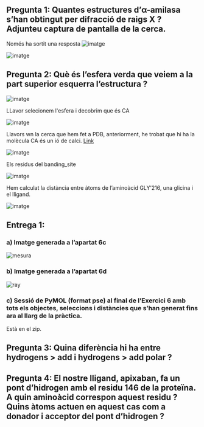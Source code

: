 ## Pregunta 1: Quantes estructures d’α-amilasa s’han obtingut per difracció de raigs X ? Adjunteu captura de pantalla de la cerca.

Només ha sortit una resposta
![imatge](https://github.com/mmonpeat/Python/assets/115364869/f62b8e95-f093-4632-a964-8aa36f672308)

![imatge](https://github.com/mmonpeat/Python/assets/115364869/a944b5c2-2b45-433d-8d6e-e1b3e57d8f86)

## Pregunta 2: Què és l’esfera verda que veiem a la part superior esquerra l’estructura ?

![imatge](https://github.com/mmonpeat/Python/assets/115364869/e75f928a-6929-405b-ac1b-c3003a518c73)

LLavor selecionem l'esfera i decobrim que és CA

![imatge](https://github.com/mmonpeat/Python/assets/115364869/60547287-63a6-44b5-858a-da03eef5b124)

Llavors wn la cerca que hem fet a PDB, anteriorment, he trobat que hi ha la molècula CA és un ió de calci. [Link](https://www.rcsb.org/structure/2P16)

![imatge](https://github.com/mmonpeat/Python/assets/115364869/73a9973b-8e21-4bf7-bc8c-afef869f513a)

Els residus del banding_site

![imatge](https://github.com/mmonpeat/Python/assets/115364869/6e4b5eff-a4e3-4ae3-b65c-8f480ea3c4a5)

Hem calculat la distància entre àtoms de l’aminoàcid GLY’216, una glicina i el
lligand.

![imatge](https://github.com/mmonpeat/Python/assets/115364869/4083c4d5-acc0-42b9-a359-1a7fa261cb46)

## Entrega 1:
### a) Imatge generada a l’apartat 6c

![mesura](https://github.com/mmonpeat/Python/assets/115364869/0d268070-97be-48ca-9b2b-af461ca0c962)

### b) Imatge generada a l’apartat 6d

![ray](https://github.com/mmonpeat/Python/assets/115364869/c4c04197-212f-45cc-8ab7-e38c1d59ed16)

### c) Sessió de PyMOL (format pse) al final de l’Exercici 6 amb tots els objectes, seleccions i distàncies que s’han generat fins ara al llarg de la pràctica.

Està en el zip.


## Pregunta 3: Quina diferència hi ha entre hydrogens > add i hydrogens > add polar ?

## Pregunta 4: El nostre lligand, apixaban, fa un pont d’hidrogen amb el residu 146 de la proteïna. A quin aminoàcid correspon aquest residu ? Quins àtoms actuen en aquest cas com a donador i acceptor del pont d’hidrogen ?
